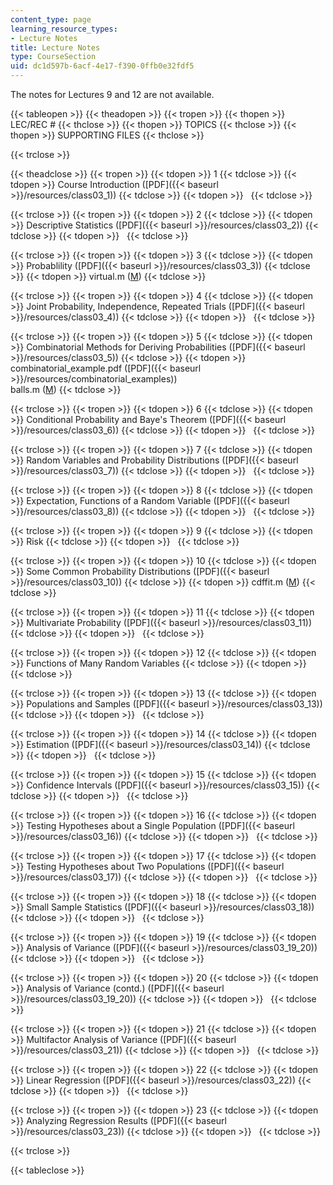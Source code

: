 ```yaml
---
content_type: page
learning_resource_types:
- Lecture Notes
title: Lecture Notes
type: CourseSection
uid: dc1d597b-6acf-4e17-f390-0ffb0e32fdf5
---
```


The notes for Lectures 9 and 12 are not available.

{{< tableopen >}}
{{< theadopen >}}
{{< tropen >}}
{{< thopen >}}
LEC/REC #
{{< thclose >}}
{{< thopen >}}
TOPICS
{{< thclose >}}
{{< thopen >}}
SUPPORTING FILES
{{< thclose >}}

{{< trclose >}}

{{< theadclose >}}
{{< tropen >}}
{{< tdopen >}}
1
{{< tdclose >}}
{{< tdopen >}}
Course Introduction ([PDF]({{< baseurl >}}/resources/class03_1))
{{< tdclose >}}
{{< tdopen >}}
 
{{< tdclose >}}

{{< trclose >}}
{{< tropen >}}
{{< tdopen >}}
2
{{< tdclose >}}
{{< tdopen >}}
Descriptive Statistics ([PDF]({{< baseurl >}}/resources/class03_2))
{{< tdclose >}}
{{< tdopen >}}
 
{{< tdclose >}}

{{< trclose >}}
{{< tropen >}}
{{< tdopen >}}
3
{{< tdclose >}}
{{< tdopen >}}
Probablility ([PDF]({{< baseurl >}}/resources/class03_3))
{{< tdclose >}}
{{< tdopen >}}
virtual.m ([M](/courses/civil-and-environmental-engineering/1-017-computing-and-data-analysis-for-environmental-applications-fall-2003/lecture-notes/virtual.m))
{{< tdclose >}}

{{< trclose >}}
{{< tropen >}}
{{< tdopen >}}
4
{{< tdclose >}}
{{< tdopen >}}
Joint Probability, Independence, Repeated Trials ([PDF]({{< baseurl >}}/resources/class03_4))
{{< tdclose >}}
{{< tdopen >}}
 
{{< tdclose >}}

{{< trclose >}}
{{< tropen >}}
{{< tdopen >}}
5
{{< tdclose >}}
{{< tdopen >}}
Combinatorial Methods for Deriving Probabilities ([PDF]({{< baseurl >}}/resources/class03_5))
{{< tdclose >}}
{{< tdopen >}}
combinatorial\_example.pdf ([PDF]({{< baseurl >}}/resources/combinatorial_examples))  
balls.m ([M](/courses/civil-and-environmental-engineering/1-017-computing-and-data-analysis-for-environmental-applications-fall-2003/lecture-notes/balls.m))
{{< tdclose >}}

{{< trclose >}}
{{< tropen >}}
{{< tdopen >}}
6
{{< tdclose >}}
{{< tdopen >}}
Conditional Probability and Baye's Theorem ([PDF]({{< baseurl >}}/resources/class03_6))
{{< tdclose >}}
{{< tdopen >}}
 
{{< tdclose >}}

{{< trclose >}}
{{< tropen >}}
{{< tdopen >}}
7
{{< tdclose >}}
{{< tdopen >}}
Random Variables and Probability Distributions ([PDF]({{< baseurl >}}/resources/class03_7))
{{< tdclose >}}
{{< tdopen >}}
 
{{< tdclose >}}

{{< trclose >}}
{{< tropen >}}
{{< tdopen >}}
8
{{< tdclose >}}
{{< tdopen >}}
Expectation, Functions of a Random Variable ([PDF]({{< baseurl >}}/resources/class03_8))
{{< tdclose >}}
{{< tdopen >}}
 
{{< tdclose >}}

{{< trclose >}}
{{< tropen >}}
{{< tdopen >}}
9
{{< tdclose >}}
{{< tdopen >}}
Risk
{{< tdclose >}}
{{< tdopen >}}
 
{{< tdclose >}}

{{< trclose >}}
{{< tropen >}}
{{< tdopen >}}
10
{{< tdclose >}}
{{< tdopen >}}
Some Common Probability Distributions ([PDF]({{< baseurl >}}/resources/class03_10))
{{< tdclose >}}
{{< tdopen >}}
cdffit.m ([M](/courses/civil-and-environmental-engineering/1-017-computing-and-data-analysis-for-environmental-applications-fall-2003/lecture-notes/cdffit.m))
{{< tdclose >}}

{{< trclose >}}
{{< tropen >}}
{{< tdopen >}}
11
{{< tdclose >}}
{{< tdopen >}}
Multivariate Probability ([PDF]({{< baseurl >}}/resources/class03_11))
{{< tdclose >}}
{{< tdopen >}}
 
{{< tdclose >}}

{{< trclose >}}
{{< tropen >}}
{{< tdopen >}}
12
{{< tdclose >}}
{{< tdopen >}}
Functions of Many Random Variables
{{< tdclose >}}
{{< tdopen >}}
 
{{< tdclose >}}

{{< trclose >}}
{{< tropen >}}
{{< tdopen >}}
13
{{< tdclose >}}
{{< tdopen >}}
Populations and Samples ([PDF]({{< baseurl >}}/resources/class03_13))
{{< tdclose >}}
{{< tdopen >}}
 
{{< tdclose >}}

{{< trclose >}}
{{< tropen >}}
{{< tdopen >}}
14
{{< tdclose >}}
{{< tdopen >}}
Estimation ([PDF]({{< baseurl >}}/resources/class03_14))
{{< tdclose >}}
{{< tdopen >}}
 
{{< tdclose >}}

{{< trclose >}}
{{< tropen >}}
{{< tdopen >}}
15
{{< tdclose >}}
{{< tdopen >}}
Confidence Intervals ([PDF]({{< baseurl >}}/resources/class03_15))
{{< tdclose >}}
{{< tdopen >}}
 
{{< tdclose >}}

{{< trclose >}}
{{< tropen >}}
{{< tdopen >}}
16
{{< tdclose >}}
{{< tdopen >}}
Testing Hypotheses about a Single Population ([PDF]({{< baseurl >}}/resources/class03_16))
{{< tdclose >}}
{{< tdopen >}}
 
{{< tdclose >}}

{{< trclose >}}
{{< tropen >}}
{{< tdopen >}}
17
{{< tdclose >}}
{{< tdopen >}}
Testing Hypotheses about Two Populations ([PDF]({{< baseurl >}}/resources/class03_17))
{{< tdclose >}}
{{< tdopen >}}
 
{{< tdclose >}}

{{< trclose >}}
{{< tropen >}}
{{< tdopen >}}
18
{{< tdclose >}}
{{< tdopen >}}
Small Sample Statistics ([PDF]({{< baseurl >}}/resources/class03_18))
{{< tdclose >}}
{{< tdopen >}}
 
{{< tdclose >}}

{{< trclose >}}
{{< tropen >}}
{{< tdopen >}}
19
{{< tdclose >}}
{{< tdopen >}}
Analysis of Variance ([PDF]({{< baseurl >}}/resources/class03_19_20))
{{< tdclose >}}
{{< tdopen >}}
 
{{< tdclose >}}

{{< trclose >}}
{{< tropen >}}
{{< tdopen >}}
20
{{< tdclose >}}
{{< tdopen >}}
Analysis of Variance (contd.) ([PDF]({{< baseurl >}}/resources/class03_19_20))
{{< tdclose >}}
{{< tdopen >}}
 
{{< tdclose >}}

{{< trclose >}}
{{< tropen >}}
{{< tdopen >}}
21
{{< tdclose >}}
{{< tdopen >}}
Multifactor Analysis of Variance ([PDF]({{< baseurl >}}/resources/class03_21))
{{< tdclose >}}
{{< tdopen >}}
 
{{< tdclose >}}

{{< trclose >}}
{{< tropen >}}
{{< tdopen >}}
22
{{< tdclose >}}
{{< tdopen >}}
Linear Regression ([PDF]({{< baseurl >}}/resources/class03_22))
{{< tdclose >}}
{{< tdopen >}}
 
{{< tdclose >}}

{{< trclose >}}
{{< tropen >}}
{{< tdopen >}}
23
{{< tdclose >}}
{{< tdopen >}}
Analyzing Regression Results ([PDF]({{< baseurl >}}/resources/class03_23))
{{< tdclose >}}
{{< tdopen >}}
 
{{< tdclose >}}

{{< trclose >}}

{{< tableclose >}}